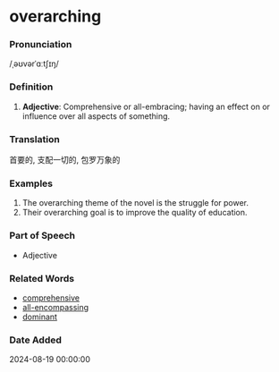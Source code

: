 # overarching
### Pronunciation
/ˌəʊvərˈɑːtʃɪŋ/
### Definition
1. **Adjective**: Comprehensive or all-embracing; having an effect on or influence over all aspects of something.
### Translation
首要的, 支配一切的, 包罗万象的
### Examples
1. The overarching theme of the novel is the struggle for power.
2. Their overarching goal is to improve the quality of education.
### Part of Speech
- Adjective
### Related Words
- [comprehensive](comprehensive.md)
- [all-encompassing](all-encompassing.md)
- [dominant](dominant.md)
### Date Added
2024-08-19 00:00:00